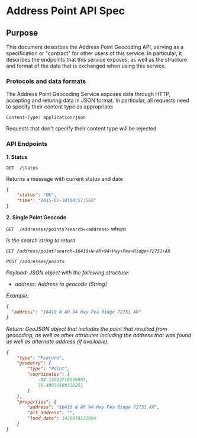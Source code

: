 # Address Point API Spec

## Purpose
This document describes the Address Point Geocoding API, serving as a specification or "contract" for other users of this service.
In particular, it describes the endpoints that this service exposes, as well as the structure and format of the data that is exchanged when using this service.

### Protocols and data formats
The Address Point Geocoding Service exposes data through HTTP, accepting and returing data in JSON format. 
In particular, all requests need to specify their content type as appropriate:

```
Content-Type: application/json
```

Requests that don't specify their content type will be rejected

### API Endpoints

**1. Status**

`GET  /status`

Returns a message with current status and date

```json
{
    "status": "OK",
    "time": "2015-02-18T04:57:56Z"
}
```

**2. Single Point Geocode**

`GET  /addresses/points?search=<address>` where <address> is the search string to return

`GET /address/point?search=16410+N+AR+94+Hwy+Pea+Ridge+72751+AR`


`POST /addresses/points`

Payload: JSON object with the following structure:

* address: Address to geocode (String)

Example:

```json
{
  "address": "16410 N AR 94 Hwy Pea Ridge 72751 AR"
}
```

Return: GeoJSON object that includes the point that resulted from geocoding, as well as other attributes including the address that was found as well as alternate address (if available).

```json
{
    "type": "Feature",
    "geometry": {
        "type": "Point",
        "coordinates": [
            -94.15513718509897,
            36.48036108322251
        ]
    },
    "properties": {
        "address": "16410 N AR 94 Hwy Pea Ridge 72751 AR",
        "alt_address": "",
        "load_date": 1426878172094
    }
}
```



